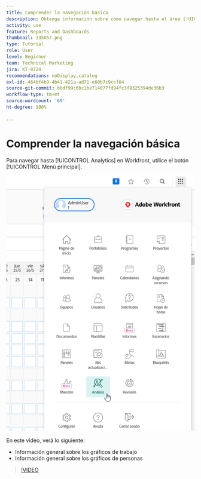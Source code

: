 ```yaml
---
title: Comprender la navegación básica
description: Obtenga información sobre cómo navegar hasta el área [!UICONTROL Analytics] y vea una descripción general de los gráficos de trabajo y los gráficos de personas en Workfront.
activity: use
feature: Reports and Dashboards
thumbnail: 335057.png
type: Tutorial
role: User
level: Beginner
team: Technical Marketing
jira: KT-8724
recommendations: noDisplay,catalog
exl-id: 464bf4b9-4b41-421a-ad71-e60b7c9ccf64
source-git-commit: bbdf99c6bc1be714077fd94fc3f8325394de36b3
workflow-type: tm+mt
source-wordcount: '69'
ht-degree: 100%

---
```


# Comprender la navegación básica

Para navegar hasta [!UICONTROL Analytics] en Workfront, utilice el botón [!UICONTROL Menú principal].

![Una imagen de cómo encontrar la función [!UICONTROL Analytics] en Workfront [!UICONTROL menú principal]](assets/Navigate-NWE.png)

En este vídeo, verá lo siguiente:

* Información general sobre los gráficos de trabajo
* Información general sobre los gráficos de personas

>[!VIDEO](https://video.tv.adobe.com/v/335057/?quality=12&learn=on&enablevpops=1)

